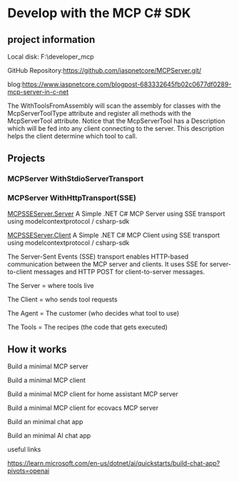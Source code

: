 # Develop with the MCP C# SDK


## project information

Local disk: F:\developer_mcp

GitHub Repository:https://github.com/iaspnetcore/MCPServer.git/

blog:https://www.iaspnetcore.com/blogpost-683332645fb02c0677df0289-mcp-server-in-c-net




The WithToolsFromAssembly will scan the assembly for classes with the McpServerToolType attribute and register all methods with the McpServerTool attribute. Notice that the McpServerTool has a Description which will be fed into any client connecting to the server. This description helps the client determine which tool to call.

## Projects

### MCPServer WithStdioServerTransport

### MCPServer WithHttpTransport(SSE)

[MCPSSEServer.Server](https://github.com/iaspnetcore/MCPServer/tree/master/src/MCPSSEServer.Server) A Simple .NET C# MCP Server using SSE transport using modelcontextprotocol / csharp-sdk

[MCPSSEServer.Client](https://github.com/iaspnetcore/MCPServer/tree/master/src/MCPSSEServer.Client) A Simple .NET C# MCP Client using SSE transport using modelcontextprotocol / csharp-sdk


The Server-Sent Events (SSE) transport enables HTTP-based communication between the MCP server and clients. It uses SSE for server-to-client messages and HTTP POST for client-to-server messages.



The Server = where tools live

The Client = who sends tool requests

The Agent = The customer (who decides what tool to use)

The Tools = The recipes (the code that gets executed)



## How it works

Build a minimal MCP server

Build a minimal MCP client

Build a minimal MCP client for home assistant MCP server

Build a minimal MCP client for ecovacs MCP server

Build an minimal chat app

Build an minimal AI chat app



useful links

https://learn.microsoft.com/en-us/dotnet/ai/quickstarts/build-chat-app?pivots=openai